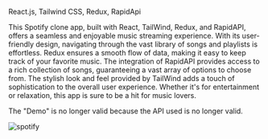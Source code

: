 React.js, Tailwind CSS, Redux, RapidApi

This Spotify clone app, built with React, TailWind, Redux, and RapidAPI, offers a seamless and enjoyable music streaming experience. With its user-friendly design, navigating through the vast library of songs and playlists is effortless. Redux ensures a smooth flow of data, making it easy to keep track of your favorite music. The integration of RapidAPI provides access to a rich collection of songs, guaranteeing a vast array of options to choose from. The stylish look and feel provided by TailWind adds a touch of sophistication to the overall user experience. Whether it's for entertainment or relaxation, this app is sure to be a hit for music lovers.

The "Demo" is no longer valid because the API used is no longer valid.

![spotify](https://user-images.githubusercontent.com/57075208/220982625-01c8edf7-4415-4b69-b3ec-684591e18408.png) 
